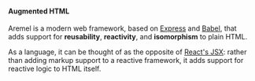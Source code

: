 #### Augmented HTML

Aremel is a modern web framework, based on [Express](https://expressjs.com/) and [Babel](https://babeljs.io/), that adds support for **reusability**, **reactivity**, and **isomorphism** to plain HTML.

As a language, it can be thought of as the opposite of [React's JSX](https://reactjs.org/docs/introducing-jsx.html): rather than adding markup support to a reactive framework, it adds support for reactive logic to HTML itself.
